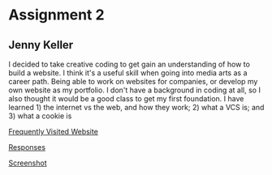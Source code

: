 # Assignment 2
## Jenny Keller
I decided to take creative coding to get gain an understanding of how to build a website. I think it's a useful skill when going into media arts as a career path. Being able to work on websites for companies, or develop my own website as my portfolio. I don't have a background in coding at all, so I also thought it would be a good class to get my first foundation.
I have learned 1) the internet vs the web, and how they work; 2) what a VCS is; and 3) what a cookie is


[Frequently Visited Website](https://www.amazon.com/hz/wishlist/ls/ZEL66WP9SVQB?type=wishlist&ref=cm_wl_list_create)

[Responses](./responses.txt)

[Screenshot](./images/a-02screenshot.png)
